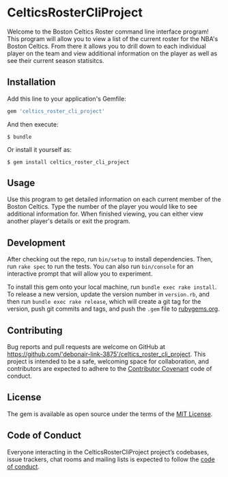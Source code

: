 # CelticsRosterCliProject

Welcome to the Boston Celtics Roster command line interface program! This program will allow you to view a list of the current roster for the NBA's Boston Celtics. From there it allows you to drill down to each individual player on the team and view additional information on the player as well as see their current season statisitcs. 

## Installation

Add this line to your application's Gemfile:

```ruby
gem 'celtics_roster_cli_project'
```

And then execute:

    $ bundle

Or install it yourself as:

    $ gem install celtics_roster_cli_project

## Usage

Use this program to get detailed information on each current member of the Boston Celtics. Type the number of the player you would like to see additional information for. When finished viewing, you can either view another player's details or exit the program.

## Development

After checking out the repo, run `bin/setup` to install dependencies. Then, run `rake spec` to run the tests. You can also run `bin/console` for an interactive prompt that will allow you to experiment.

To install this gem onto your local machine, run `bundle exec rake install`. To release a new version, update the version number in `version.rb`, and then run `bundle exec rake release`, which will create a git tag for the version, push git commits and tags, and push the `.gem` file to [rubygems.org](https://rubygems.org).

## Contributing

Bug reports and pull requests are welcome on GitHub at https://github.com/'debonair-link-3875'/celtics_roster_cli_project. This project is intended to be a safe, welcoming space for collaboration, and contributors are expected to adhere to the [Contributor Covenant](http://contributor-covenant.org) code of conduct.

## License

The gem is available as open source under the terms of the [MIT License](https://opensource.org/licenses/MIT).

## Code of Conduct

Everyone interacting in the CelticsRosterCliProject project’s codebases, issue trackers, chat rooms and mailing lists is expected to follow the [code of conduct](https://github.com/'debonair-link-3875'/celtics_roster_cli_project/blob/master/CODE_OF_CONDUCT.md).
